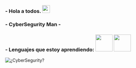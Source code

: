 ### - Hola a todos.  <img src="https://media.giphy.com/media/hvRJCLFzcasrR4ia7z/giphy.gif" width="25px">
### - CyberSegurity Man - 

### - Lenguajes que estoy aprendiendo: <img src="https://lh3.googleusercontent.com/proxy/eK_OyHe_p0nbYjwSgG9khudvES-JuOLh-amCpDzY_4Ij9U1HwVrD3W5_bMgip35yqdRc2Lyqj3FKXeS_FahSd8zhtPwPH--8R4Gi6EogESfRsIEG3Pp31qjO9l5ADA" width="55px"> <img src="https://www.solucionex.com/sites/default/files/posts/imagen/logo-2582747_640.png" width="55px"> 



![¿CyberSegurity?](https://blogvaronis2.wpengine.com/wp-content/uploads/2020/07/what-is-red-teaming-hero.png)







                



<!--
**zl1te/zl1te** is a ✨ _special_ ✨ repository because its `README.md` (this file) appears on your GitHub profile.

Here are some ideas to get you started:

- 🔭 I’m currently working on ...
- 🌱 I’m currently learning ...
- 👯 I’m looking to collaborate on ...
- 🤔 I’m looking for help with ...
- 💬 Ask me about ...
- 📫 How to reach me: ...
- 😄 Pronouns: ...
- ⚡ Fun fact: ...
-->
